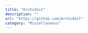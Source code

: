 ```yaml
---
title: "Archidoit"
description: ""
url: "https://github.com/Archidoit"
category: "Miscellaneous"
---
```

